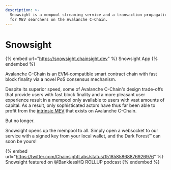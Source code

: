 ```yaml
---
description: >-
  Snowsight is a mempool streaming service and a transaction propagation service
  for MEV searchers on the Avalanche C-Chain.
---
```


# Snowsight

{% embed url="https://snowsight.chainsight.dev" %}
Snowsight App
{% endembed %}

Avalanche C-Chain is an EVM-compatible smart contract chain with fast block finality via a novel PoS consensus mechanism.&#x20;

Despite its superior speed, some of Avalanche C-Chain's design trade-offs that provide users with fast block finality and a more pleasant user experience result in a mempool only available to users with vast amounts of capital.  As a result, only sophisticated actors have thus far been able to profit from the [intrinsic MEV](https://www.mev.wiki) that exists on Avalanche C-Chain.&#x20;

But no longer.

Snowsight opens up the mempool to all.  Simply open a websocket to our service with a signed key from your local wallet, and the Dark Forest™ can soon be yours!

{% embed url="https://twitter.com/ChainsightLabs/status/1518585868876926976" %}
Snowsight featured on @BanklessHQ ROLLUP podcast
{% endembed %}
